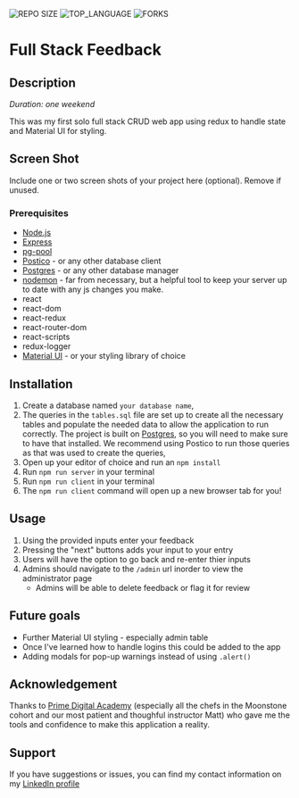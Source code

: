 ![REPO SIZE](https://img.shields.io/github/repo-size/scottbromander/the_marketplace.svg?style=flat-square)
![TOP_LANGUAGE](https://img.shields.io/github/languages/top/scottbromander/the_marketplace.svg?style=flat-square)
![FORKS](https://img.shields.io/github/forks/scottbromander/the_marketplace.svg?style=social)

# Full Stack Feedback

## Description

_Duration: one weekend_

This was my first solo full stack CRUD web app using redux to handle state and Material UI for styling.

## Screen Shot

Include one or two screen shots of your project here (optional). Remove if unused.

### Prerequisites

- [Node.js](https://nodejs.org/en/)
- [Express](https://expressjs.com/)
- [pg-pool](https://www.npmjs.com/package/pg-pool)
- [Postico](https://eggerapps.at/postico/v1.php) - or any other database client
- [Postgres](https://www.postgresql.org/) - or any other database manager
- [nodemon](https://www.npmjs.com/package/nodemon) - far from necessary, but a helpful tool to keep your server up to date with any js changes you make.
- react 
- react-dom
- react-redux
- react-router-dom
- react-scripts
- redux-logger
- [Material UI](https://mui.com/material-ui/getting-started/) - or your styling library of choice


## Installation

1. Create a database named `your database name`,
2. The queries in the `tables.sql` file are set up to create all the necessary tables and populate the needed data to allow the application to run correctly. The project is built on [Postgres](https://www.postgresql.org/download/), so you will need to make sure to have that installed. We recommend using Postico to run those queries as that was used to create the queries, 
3. Open up your editor of choice and run an `npm install`
4. Run `npm run server` in your terminal
5. Run `npm run client` in your terminal
6. The `npm run client` command will open up a new browser tab for you!

## Usage

1. Using the provided inputs enter your feedback 
2. Pressing the "next" buttons adds your input to your entry
3. Users will have the option to go back and re-enter thier inputs
4. Admins should navigate to the `/admin` url inorder to view the administrator page
    - Admins will be able to delete feedback or flag it for review

## Future goals
* Further Material UI styling - especially admin table
* Once I've learned how to handle logins this could be added to the app 
* Adding modals for pop-up warnings instead of using `.alert()`

## Acknowledgement
Thanks to [Prime Digital Academy](www.primeacademy.io) (especially all the chefs in the Moonstone cohort and our most patient and thoughful instructor Matt) who gave me the tools and confidence to make this application a reality.

## Support
If you have suggestions or issues, you can find my contact information on my [LinkedIn profile](https://www.linkedin.com/in/james-d-t-woods/)
